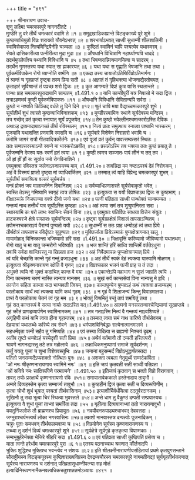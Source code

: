 +++
title = "४९१"

+++
श्रीनारायण उवाच-  
शृणु लक्ष्मि! चमत्कारपुरे नागनदीतटे ।  
मुण्डीरे तु वरे तीर्थे चमत्कारं वदामि ते ॥१ ॥
समुद्रखाडिकाप्रान्ते विटङ्काख्ये पुरे शुभे ।  
कुष्ठव्याधियुतो विप्रः शराख्यो यौवनेऽभवत् ॥२ ॥
शरभार्याऽभवत् साध्वी सुधाम्नी शीलशालिनी ।  
स्वामिसेवापरा नित्यमिन्द्रियैर्नहि चञ्चला ॥३ ॥
कुष्ठितं स्वामिनं चापि पश्यत्येव यथास्मरम् ।  
सेवते दासिकारीत्या पत्नीरीत्या मुदा मुदा ॥४ ॥
औषधानि विचित्राणि महार्घ्याण्यपि चाददे ।  
तदर्थमुपलेपाँश्च पथ्यानि विविधानि च ॥५ ॥
तथा भिषग्वरान्नित्यमानयित्वा च सादरम् ।  
तदर्थेन गुणस्तस्य यथा स्यात् सा ह्यकारयत् ॥६ ॥
यथा यथा स गृह्णाति भेषजानि तथा तथा ।  
पूर्वकर्मविपाकेन रोगो व्याप्नोति वर्ष्मणि ॥७ ॥
एकदा तस्य चायातोऽतिथिर्विप्रोऽतिमार्गगः ।  
तं श्रान्तं च गृहप्राप्तं दृष्ट्वा तस्य प्रिया सती ॥८ ॥
अज्ञातं तं गृहिभक्त्या भोजनाद्यैरतोषयत् ।  
कृताहारं सुविश्रान्तं तं पप्रच्छ शरो द्विजः ॥९ ॥
कुत आगम्यते विप्र! कुत्र यासि स्थलान्तरे ।  
पान्थः प्राह चमत्कारपुरादायामि साम्प्रतम् ॥1.491.१ ०॥
यामि कान्तीपुरीं यत्र निवासो मे सदा द्विज ।  
तत्राऽहमभवं कुष्ठी पूर्वकर्मविपाकतः ॥११ ॥
औषधानि विविधानि सेवितान्यपि सर्वदा ।  
कुष्ठो न नश्यति किञ्चिद् वर्धते तु दिने दिने ॥१२॥
श्रुतं चापि मया वैद्याच्चमत्कारपुरे शुभे ।  
सूर्यातीर्थं शुभं त्वास्ते कुष्ठव्याधिविनाशकम् ॥१३ ॥
मुण्डीरस्वामिनः स्थाने सूर्यदेवस्य मन्दिरम् ।  
तत्र गच्छेद् व्रतं कृत्वा स्नायात् सूर्यं प्रपूजयेत् ॥१४॥
तेन कुष्ठो भवेल्लीनश्चमत्कारोऽस्ति दैविकः ।  
अथाऽह द्रव्यमादायाऽगच्छं तीर्थं रविस्थलम् ॥१५॥
नित्यं प्रातः समुत्थाय स्नात्वा पश्यामि भास्करम् ।  
पूजयामि यथाशक्ति प्रणमामि स्मरामि च ॥१६॥
सूर्यवारे विशेषेण निराहारो भवामि च ।  
करोमि जागरं रात्रौ गीतवादित्रकीर्तनैः ॥१७॥
एवं पूजां व्रतं कुर्वन् यावत्सम्वत्सरं स्थितः ।  
ततः सम्वत्सरस्याऽन्ते स्वप्ने मा भास्करोऽब्रवीत् ॥१८॥
प्रसन्नोऽस्मि तव भक्त्या ततः कुष्ठं प्रयातु ते ।  
पूर्वजन्मनि देवस्य यतः स्वर्णं हृतं त्वया ॥१ ९॥
कुष्ठी त्वमत्र सञ्जातः पापं लीनं च तत् तव ।  
ओं ह्रां ह्रीं ह्रौं सः सूर्याय नमो रोगविनाशिने ।  
एवमुक्त्वा रविस्तत्र जलेनाऽस्नापयच्च माम् ॥1.491.२०॥
तावन्निद्रा मम नष्टाऽपश्यं देहं निरोगकम् ।  
अहं वै विस्मयं प्राप्तो दृष्ट्वा मां व्याधिवर्जितम् ॥२१ ॥
तस्मात् त्वं याहि विप्रेन्द्र चमत्कारपुरं शुभम् ।  
सूर्यतीर्थं समाश्रित्य वत्सरं सूर्यमर्चय ।  
मन्त्रं प्रोक्तं जप मालावर्तनेन दिवानिशम् ॥२२ ॥
सर्वव्याधिप्रणाशस्ते सूर्यसेवाकृतो भवेत् ।  
स्वस्ति तेऽस्तु गमिष्यामि स्वगृहं त्वत्र तोषितः ॥२३ ॥
इत्युक्त्वा स ययौ विप्रश्चाऽथ द्विजः स कुष्ठभाग् ।  
वीक्षाञ्चक्रे निजपत्न्या वक्त्रे दीनो जनो यथा ॥२४॥
पत्नी पतिव्रता साध्वी पान्थोक्तं चान्वमन्यत ।  
गन्तव्यं नाथ तत्तीर्थं यत्र सूर्योऽस्ति कुष्ठहा ॥२५॥
अहं त्वया समं तत्र शुश्रूषानिरता सदा ।  
स्थास्यामि कः परो लाभः स्वामिनः सेवनं विना ॥२६॥
एवमुक्तः पतिर्विप्रः साध्व्या वित्तेन संयुतः ।  
हाटकश्वरजे क्षेत्रे सम्प्राप्तः सूर्यमन्दिरम् ॥२७॥
दृष्ट्वा सूर्यग्रहक्षेत्रं विशालं तापसाऽन्वितम् ।  
तपोमनश्चकाराऽयं वैराग्यं पुण्यतो ययौ ॥२८८॥
सुधाम्नीं स ततः प्राह धन्योऽहं त्वं तथा प्रिये ।  
तीर्थक्षेत्रं तापसाश्च रविर्दृष्टाः सुपुण्यतः ॥२९॥
मुक्तिर्जाता प्रियेऽस्माकं पुण्यक्षेत्रागमात् खलु ।  
मायामोहाद् विनिष्क्रान्ता भजिष्यामो हरिं सदा ॥1.491.३० ॥
भिक्षावृत्तिं करिष्यामो जीविष्यामो यथातथम् ।  
रोगो यातु च मा यातु जन्मरोगो भविष्यति ॥३१ ॥
भज शान्तिं हरिं साध्वि शान्तिर्मे वर्ततेऽधुना ।  
तवापि सर्वदा शान्तिरस्तु मा खिन्नता व्रज ॥३२॥
अहं निर्वेदमापन्नः पुण्यक्षेत्रागमात् प्रिये ।  
त्वं यदि चेच्छसि कान्ते गृहं गन्तुं व्रजाऽधुना ॥३३ ॥
अहं तीर्थे स्वकं देहं त्यक्त्वा यास्यामि मोक्षणम् ।  
इत्युक्त्वा श्रीकृष्णनारायण रक्षेति वै गृणन् ॥३४॥
विप्रश्चकार भजनं पत्नी प्राह च तं तदा ।  
अभुक्ते त्वयि नो भुक्तं कदाचित् कान्त वै मया ॥३५॥
एकान्तेऽपि महाभाग न सुप्तं जाग्रति त्वयि ।  
विना कान्तस्य चरणं नास्ति त्वन्यत्र मानसम् ॥३६ ॥
सुखं सर्वं कान्तसेवां विना नान्यत्तु मे हृदि ।  
कान्तेन सहिता कान्ता सदा भाग्यवती त्वियम् ॥३७॥
कान्तपुण्येन पुण्याऽहं कथं त्यक्त्वा व्रजाम्यहम् ।  
परलोकाय सार्थं त्वां त्यक्त्वा यामि कथं गृहम् ॥३८ ॥
न गृहं वै शिलाजन्यं किन्तु विवाहमालया।  
प्राप्तं वै परलोकाय चेतनं त्वं गृह मम ॥३ ९॥
भोक्तुं विश्रमितुं रन्तुं तापं शमयितुं तथा ।  
गृहं सत् कान्तरूपं वै सत्या नार्याः सदाऽस्ति यत्॥1.491.४०॥
आत्मनो मनसस्तन्वाश्चेन्द्रियाणां सुखाप्तये ।  
गृहं क्रीतं प्राणद्रव्यार्पणेन स्वामिनामकम् ॥४१ ॥
तत्र गताऽस्मि नित्यं वै गन्तव्यं नाऽवशिष्यते ।  
अगृहिणी कथं यामि त्वया हीना गृहान्तरम् ॥४२॥
तस्मात् त्वया समं नाथ करिष्ये तीर्थसेवनम् ।  
देहयात्रां यथालब्धैः करिष्ये तव सेवने ॥४३॥
धर्मपाशविनिर्बद्धाः सत्येनात्मानमालभे ।  
सहधर्मवृता पत्नी सहैव तु गमिष्यति ॥४४॥
एवं तस्या विदित्वा स ब्राह्मणो निश्चयं दृढम् ।  
अतीव तुष्टो धन्योऽहं यस्येदृशी सती प्रिया ॥४५॥
अथैवं वर्तमानौ तौ दम्पती हरितत्परौ ।  
श्रावणे नागनद्यास्तु तटे तत्र महोत्सवे ॥४६ ॥
लक्षाधिकमनुष्याणां समाजे सूर्यदर्शनम् ।  
कर्तुं ययतुः पूजां च शुभां विशेषवस्तुभिः ॥४७॥
जनानां बहुसम्मर्दं विप्रोऽभूद्धार्षतस्तदा ।  
पतितो जनसम्मर्देऽप्यशक्तो नोत्थितः पुनः ॥४८ ॥
अशक्ता त्वबला नेतुमूर्ध्वं सम्मर्दकर्षिता ।  
'ओं नमः श्रीकृष्णनारायणाय स्वामिने नमः' ॥४९ ॥
इति जापं कृतवती सती साध्वी पतिव्रता ।  
'ओं सवित्रे नमः साक्षिरूपिणे परमात्मने' ॥1.491.५० ॥
इतिजापं कृतवान् स भक्तो विप्रो विरागवान् ।  
तावत् तयोः प्ररक्षार्थे कृष्णनारायणो रविः ॥५१॥
समायातावेककाले हस्तेनादाय तावुभौ ।  
अम्बरे दिव्यहस्तेन कृत्वा सम्मार्ज्य तावुभौ ॥५२ ॥
कुष्ठहीनं द्विजं कृत्वा सतीं च दिव्यरूपिणीम् ।  
कृत्वा चोभौ शुभं भूयात् पश्यतां तीर्थवासिनाम् ॥५३॥
इत्याशीर्भिर्वर्धयित्वा ददतुर्वरदानकम् ।  
सुखिनौ तु सदा भूत्वा चिरं स्थित्वा भुवस्तले ॥५४॥
अन्ते धाम तु वैकुण्ठं दम्पती सम्प्रयास्यथः ।  
इत्युक्त्वा वै शुभां पूजां ताभ्यां समर्पिता तदा ॥५५ ॥
गृहीत्वा दिव्ययानाभ्यां ततो नारायणावुभौ ।  
ययतुर्निजलोकं तौ ब्राह्मणश्च प्रियायुतः ॥५६ ॥
नवयौवनरूपाढ्यश्चाभवद् देववत्तदा ।  
जग्मुराश्चर्यमत्यर्थं लोका नगरवासिनः ॥५७॥
लक्षशो मानवास्तत्र दम्पत्योः पूजनादिकम् ।  
चक्रुः पूताः समभवन् तीर्थफलमवाप्य च ॥५८॥
विप्रयोगेन सूर्यस्य कृष्णनारायणस्य च ।  
लब्ध्वा तु दर्शनं दिव्यं चमत्कारपुरे शुभे ॥५९॥
सूर्यक्षेत्रे सूर्यगृहे कृतकृत्या विपाप्मकाः ।  
सम्बभूबुर्हरेर्भक्ता भेजिरे श्रीहरिं सदा ॥1.491.६ ०॥
एवं पतिव्रता साध्वी कुष्ठिपतिं प्रसेव्य च ।  
याता त्वन्ते हरेर्धाम चमत्कारपुरे पुरा ॥६ १॥
एतस्य पठनाच्चाथ श्रवणात् कीर्तनादपि ।  
भुक्तिः शुद्धिश्च मुक्तिश्च भवन्त्येव न संशयः ॥६२॥
इति श्रीलक्ष्मीनारायणीयसंहितायां प्रथमे कृतयुगसन्ताने सौराष्ट्रीयस्य विटङ्कपुरस्य कुष्ठिशराख्यविप्रस्य देवद्रव्यचौरस्य चमत्कारपुरे नागमतीनद्यां सूर्यगृहतीर्थकरणात् सूर्यस्य नारायणस्य च दर्शनात् पतिव्रतासुधाम्नीपत्न्या सह मोक्षं इत्यादिनिरूपणनामैकनवत्यधिकचतुश्शततमोऽध्यायः ॥४९१ ॥
    
